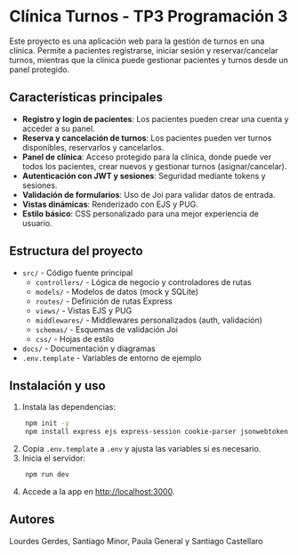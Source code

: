 # Clínica Turnos - TP3 Programación 3

Este proyecto es una aplicación web para la gestión de turnos en una clínica. Permite a pacientes registrarse, iniciar sesión y reservar/cancelar turnos, mientras que la clínica puede gestionar pacientes y turnos desde un panel protegido.

## Características principales

- **Registro y login de pacientes**: Los pacientes pueden crear una cuenta y acceder a su panel.
- **Reserva y cancelación de turnos**: Los pacientes pueden ver turnos disponibles, reservarlos y cancelarlos.
- **Panel de clínica**: Acceso protegido para la clínica, donde puede ver todos los pacientes, crear nuevos y gestionar turnos (asignar/cancelar).
- **Autenticación con JWT y sesiones**: Seguridad mediante tokens y sesiones.
- **Validación de formularios**: Uso de Joi para validar datos de entrada.
- **Vistas dinámicas**: Renderizado con EJS y PUG.
- **Estilo básico**: CSS personalizado para una mejor experiencia de usuario.

## Estructura del proyecto

- `src/` - Código fuente principal
  - `controllers/` - Lógica de negocio y controladores de rutas
  - `models/` - Modelos de datos (mock y SQLite)
  - `routes/` - Definición de rutas Express
  - `views/` - Vistas EJS y PUG
  - `middlewares/` - Middlewares personalizados (auth, validación)
  - `schemas/` - Esquemas de validación Joi
  - `css/` - Hojas de estilo
- `docs/` - Documentación y diagramas
- `.env.template` - Variables de entorno de ejemplo

## Instalación y uso

1. Instala las dependencias:
```sh
    npm init -y
    npm install express ejs express-session cookie-parser jsonwebtoken joi
```
2. Copia `.env.template` a `.env` y ajusta las variables si es necesario.
3. Inicia el servidor:
```sh
    npm run dev
```
4. Accede a la app en [http://localhost:3000](http://localhost:3000).

## Autores

Lourdes Gerdes, Santiago Minor, Paula General y Santiago Castellaro